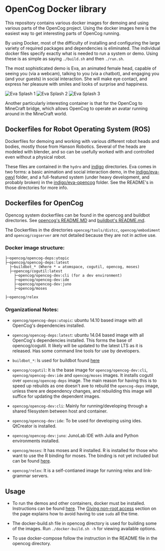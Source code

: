 # OpenCog Docker library
This repository contains various docker images for demoing and using
various parts of the OpenCog project. Using the docker images here is
the easiest way to get interesting parts of OpenCog running.

By using Docker, most of the difficulty of installing and configuring
the large variety of required packages and dependencies is eliminated.
The individual docker files specify exactly what is needed to run a
system or demo.  Using these is as simple as saying `./build.sh` and
then `./run.sh`.

The most sophisticated demo is Eva, an animated female head, capable
of seeing you (via a webcam), talking to you (via a chatbot), and
engaging you (and your guests) in social interaction.  She will
make eye contact, and express her pleasure with smiles and looks
of surprise and happiness.

![Eva Splash 1](indigo/Eva-1-small.png) ![Eva Splash 2](indigo/Eva-2-small.png) ![Eva Splash 3](indigo/Eva-3-small.png)

Another particularly interesting container is that for the OpenCog to
MineCraft bridge, which allows OpenCog to operate an avatar running
around in the MineCraft world.

## Dockerfiles for Robot Operating System (ROS)
Dockerfiles for demoing and working with various different robot heads
and bodies, mostly those from Hanson Robotics. Several of the heads are
modeled with blender, and so can be usefully worked with and controlled
even without a physical robot.

These files are contained in the `hydro` and [indigo](indigo)
directories. Eva comes in two forms: a basic animation and social
interaction demo, in the [indigo/eva-owyl](indigo/eva-owyl) folder,
and a full-featured system (under heavy development, and probably broken)
in the [indigo/eva-opencog](indigo/eva-opencog) folder.  See the
README's in those directories for more info.

## Dockerfiles for OpenCog
Opencog system dockerfiles can be found in the opencog and buildbot
directories.  See [opencog's README.MD](opencog/README.md)
and [buildbot's README.md](buildbot/README.md).

The Dockerfiles in the directories `opencog/tools/distcc`,
`opencog/embodiment` and `opencog/cogserver` are not detailed because
they are not in active use.

### Docker image structure:

    ├─opencog/opencog-deps:utopic
    ├─opencog/opencog-deps:latest
      ├─buildbot_* (Where * = atomspace, cogutil, opencog, moses)
      ├─opencog/cogutil:latest
        ├─opencog/opencog-dev:cli (for a dev environment)
        ├─opencog/opencog-dev:ide
        ├─opencog/opencog-dev:juno
        ├─opencog/moses

    ├─opencog/relex

### Organizational Notes:

* `opencog/opencog-deps:utopic`: ubuntu 14.10 based image with all OpenCog's
   dependencies installed.

* `opencog/opencog-deps:latest`: ubuntu 14.04 based image with all OpenCog's
   dependencies installed. This forms the base of opencog/cogutil. It
   likely will be updated to the latest LTS as it is released. Has some command
   line tools for use by developers.

* `buildbot_*`: Is used for buildbot found [here](buildbot.opencog.org:8010)

* `opencog/cogutil`: It is the base image for `opencog/opencog-dev:cli`,
   `opencog/opencog-dev:ide` and `opencog/moses` images. It installs cogutil
   over `opencog/opencog-deps` image. The main reason for having this is to
   speed up rebuilds as one doesn't ave to rebuild the `opencog-deps` image,
   unless there are dependency changes, and rebuilding this image will suffice
   for updating the dependent images.

* `opencog/opencog-dev:cli`: Mainly for running/developing through a shared
   filesystem between host and container.

* `opencog/opencog-dev:ide`: To be used for developing using ides. QtCreator
   is installed.

* `opencog/opencog-dev:juno`: JunoLab IDE with Julia and Python environments installed.

* `opencog/moses`: It has moses and R installed. R is installed for those
   who want to use the R binding for moses. The binding is not yet
   included but can be found [here](https://github.com/mjsduncan/Rmoses).

* `opencog/relex`: It is a self-contianed image for running relex and
   link-grammar servers.

## Usage
* To run the demos and other containers, docker must be installed.
  Instructions can be found [here](https://docs.docker.com/installation/).
  The [Giving non-root access](https://docs.docker.com/installation/ubuntulinux/#giving-non-root-access)
  section on the page explains how to avoid having to use `sudo` all the time.

* The docker-build.sh file in opencog directory is used for building
  some of the images. Run `./docker-build.sh -h` for viewing available
  options.

* To use docker-compose follow the instruction in the README file in the
  opencog directory.
